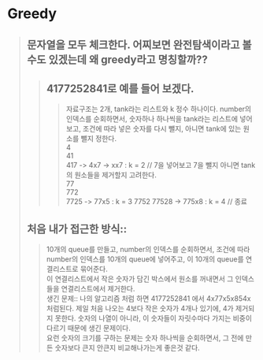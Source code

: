 # Greedy 

> ## 문자열을 모두 체크한다. 어찌보면 완전탐색이라고 볼 수도 있겠는데 왜 greedy라고 명칭할까??
>> ## 4177252841로 예를 들어 보겠다. 
>>> 자료구조는 2개, tank라는 리스트와 k 정수 하나이다.
>>> number의 인덱스를 순회하면서, 숫자하나 하나씩을 tank라는 리스트에 넣어보고, 조건에 따라 넣은 숫자를 다시 뺄지, 아니면 tank에 있는 원소를 뺄지 정한다.  
>>> 4  
>>> 41  
>>> 417 -> 4x7 -> xx7 : k = 2 // 7을 넣어보고 7을 뺄지 아니면 tank의 원소들을 제거할지 고려한다.   
>>> 77  
>>> 772  
>>> 7725  -> 77x5 : k = 3 
>>> 7752
>>> 77528 -> 775x8 : k = 4 // 종료  
>>> 
> ## 처음 내가 접근한 방식::
>> 10개의 queue를 만들고, number의 인덱스를 순회하면서, 조건에 따라 number의 인덱스를 10개의 queue에 넣어주고, 이 10개의 queue를 연결리스트로 묶어준다.  
>> 이 연결리스트에서 작은 숫자가 담긴 박스에서 원소를 꺼내면서 그 인덱스들을 연결리스트에서 제거한다.   
>> 생긴 문제::
>> 나의 알고리즘 처럼 하면 4177252841 에서 4x77x5x854x 처럼된다. 
>> 제일 처음 나오는 4보다 작은 숫자가 4개나 있기에, 4가 제거되지 못한다. 숫자의 나열이 아니라, 이 숫자들이 자릿수마다 가지는 비중이 다르기 때문에 생긴 문제이다.  
>> 요런 숫자의 크기를 구하는 문제는 숫자 하나씩을 순회하면서, 그 전에 만든 숫자보다 큰지 안큰지 비교해나가는게 좋은것 같다. 
